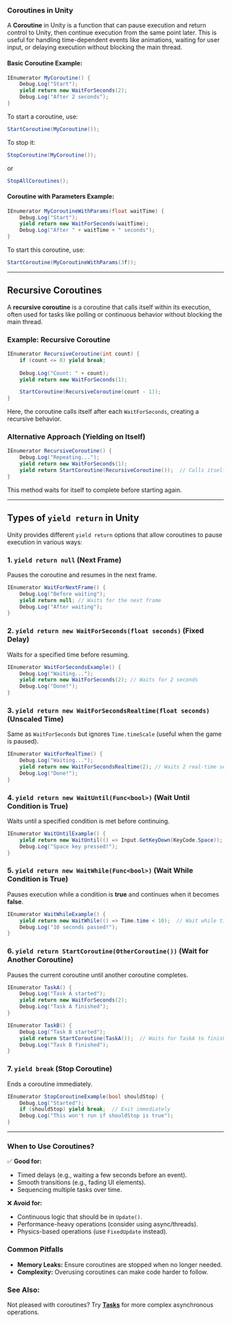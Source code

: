 ### **Coroutines in Unity**  
A **Coroutine** in Unity is a function that can pause execution and return control to Unity, then continue execution from the same point later. This is useful for handling time-dependent events like animations, waiting for user input, or delaying execution without blocking the main thread.  

#### **Basic Coroutine Example:**  
```csharp
IEnumerator MyCoroutine() {
    Debug.Log("Start");
    yield return new WaitForSeconds(2);
    Debug.Log("After 2 seconds");
}
```
To start a coroutine, use:  
```csharp
StartCoroutine(MyCoroutine());
```
To stop it:  
```csharp
StopCoroutine(MyCoroutine());
```
or  
```csharp
StopAllCoroutines();
```

#### **Coroutine with Parameters Example:**  
```csharp
IEnumerator MyCoroutineWithParams(float waitTime) {
    Debug.Log("Start");
    yield return new WaitForSeconds(waitTime);
    Debug.Log("After " + waitTime + " seconds");
}
```
To start this coroutine, use:  
```csharp
StartCoroutine(MyCoroutineWithParams(3f));
```

---

## **Recursive Coroutines**  
A **recursive coroutine** is a coroutine that calls itself within its execution, often used for tasks like polling or continuous behavior without blocking the main thread.

### **Example: Recursive Coroutine**
```csharp
IEnumerator RecursiveCoroutine(int count) {
    if (count <= 0) yield break;
    
    Debug.Log("Count: " + count);
    yield return new WaitForSeconds(1);

    StartCoroutine(RecursiveCoroutine(count - 1));
}
```
Here, the coroutine calls itself after each `WaitForSeconds`, creating a recursive behavior.

### **Alternative Approach (Yielding on Itself)**
```csharp
IEnumerator RecursiveCoroutine() {
    Debug.Log("Repeating...");
    yield return new WaitForSeconds(1);
    yield return StartCoroutine(RecursiveCoroutine());  // Calls itself recursively
}
```
This method waits for itself to complete before starting again.

---

## **Types of `yield return` in Unity**  
Unity provides different `yield return` options that allow coroutines to pause execution in various ways:

### 1. **`yield return null`** (Next Frame)  
Pauses the coroutine and resumes in the next frame.  
```csharp
IEnumerator WaitForNextFrame() {
    Debug.Log("Before waiting");
    yield return null; // Waits for the next frame
    Debug.Log("After waiting");
}
```

### 2. **`yield return new WaitForSeconds(float seconds)`** (Fixed Delay)  
Waits for a specified time before resuming.  
```csharp
IEnumerator WaitForSecondsExample() {
    Debug.Log("Waiting...");
    yield return new WaitForSeconds(2); // Waits for 2 seconds
    Debug.Log("Done!");
}
```

### 3. **`yield return new WaitForSecondsRealtime(float seconds)`** (Unscaled Time)  
Same as `WaitForSeconds` but ignores `Time.timeScale` (useful when the game is paused).  
```csharp
IEnumerator WaitForRealTime() {
    Debug.Log("Waiting...");
    yield return new WaitForSecondsRealtime(2); // Waits 2 real-time seconds
    Debug.Log("Done!");
}
```

### 4. **`yield return new WaitUntil(Func<bool>)`** (Wait Until Condition is True)  
Waits until a specified condition is met before continuing.  
```csharp
IEnumerator WaitUntilExample() {
    yield return new WaitUntil(() => Input.GetKeyDown(KeyCode.Space));  
    Debug.Log("Space key pressed!");
}
```

### 5. **`yield return new WaitWhile(Func<bool>)`** (Wait While Condition is True)  
Pauses execution while a condition is **true** and continues when it becomes **false**.  
```csharp
IEnumerator WaitWhileExample() {
    yield return new WaitWhile(() => Time.time < 10);  // Wait while time is less than 10 seconds
    Debug.Log("10 seconds passed!");
}
```

### 6. **`yield return StartCoroutine(OtherCoroutine())`** (Wait for Another Coroutine)  
Pauses the current coroutine until another coroutine completes.  
```csharp
IEnumerator TaskA() {
    Debug.Log("Task A started");
    yield return new WaitForSeconds(2);
    Debug.Log("Task A finished");
}

IEnumerator TaskB() {
    Debug.Log("Task B started");
    yield return StartCoroutine(TaskA());  // Waits for TaskA to finish
    Debug.Log("Task B finished");
}
```

### 7. **`yield break`** (Stop Coroutine)  
Ends a coroutine immediately.  
```csharp
IEnumerator StopCoroutineExample(bool shouldStop) {
    Debug.Log("Started");
    if (shouldStop) yield break;  // Exit immediately
    Debug.Log("This won't run if shouldStop is true");
}
```

---

### **When to Use Coroutines?**
✅ **Good for:**
- Timed delays (e.g., waiting a few seconds before an event).
- Smooth transitions (e.g., fading UI elements).
- Sequencing multiple tasks over time.

❌ **Avoid for:**
- Continuous logic that should be in `Update()`.
- Performance-heavy operations (consider using async/threads).
- Physics-based operations (use `FixedUpdate` instead).

### **Common Pitfalls**
- **Memory Leaks:** Ensure coroutines are stopped when no longer needed.
- **Complexity:** Overusing coroutines can make code harder to follow.

### **See Also:**
Not pleased with coroutines? Try **[Tasks](../Tasks/)** for more complex asynchronous operations.